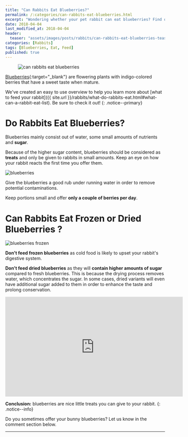 ```yaml
---
title: "Can Rabbits Eat Blueberries?"
permalink: /:categories/can-rabbits-eat-blueberries.html
excerpt: "Wondering whether your pet rabbit can eat blueberries? Find out if blueberries are healthy for your bunny and learn some tips on how to feed them."
date: 2018-04-04
last_modified_at: 2018-04-04
header:
  teaser: "assets/images/posts/rabbits/can-rabbits-eat-blueberries-teaser.jpg"
categories: [Rabbits]
tags: [Blueberries, Eat, Feed]
published: true
---
```


<figure>
  <img src="{{ site.url }}/assets/images/posts/rabbits/can-rabbits-eat-blueberries.jpg" alt="can rabbits eat blueberries" class="title-banner">
</figure>

[Blueberries](https://en.wikipedia.org/wiki/Blueberry){:target="_blank"} are flowering plants with indigo-colored berries that have a sweet taste when mature.

We've created an easy to use overview to help you learn more about [what to feed your rabbit]({{ site.url }}/rabbits/what-do-rabbits-eat.html#what-can-a-rabbit-eat-list). Be sure to check it out!
{: .notice--primary}

# Do Rabbits Eat Blueberries?

Blueberries mainly consist out of water, some small amounts of nutrients and **sugar**.

Because of the higher sugar content, blueberries should be considered as **treats** and only be given to rabbits in small amounts. Keep an eye on how your rabbit reacts the first time you offer them.

<img src="{{ site.url }}/assets/images/posts/food/blueberries.jpg" alt="blueberries" class="align-right">

Give the blueberries a good rub under running water in order to remove potential contaminations.

Keep portions small and offer **only a couple of berries per day**.

# Can Rabbits Eat Frozen or Dried Blueberries ?

<img src="{{ site.url }}/assets/images/posts/food/blueberries-frozen.jpg" alt="blueberries frozen" class="align-right">

**Don't feed frozen blueberries** as cold food is likely to upset your rabbit's digestive system.

**Don't feed dried blueberries** as they will **contain higher amounts of sugar** compared to fresh blueberries. This is because the drying process removes water, which concentrates the sugar. In some cases, dried variants will even have additional sugar added to them in order to enhance the taste and prolong conservation.

<iframe width="560" height="315" src="https://www.youtube.com/embed/rOfGgy8kqdc" frameborder="0"></iframe>

**Conclusion:** blueberries are nice little treats you can give to your rabbit.
{: .notice--info}

Do you sometimes offer your bunny blueberries? Let us know in the comment section below.

---
